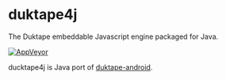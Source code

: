 # duktape4j

The Duktape embeddable Javascript engine packaged for Java.

[![AppVeyor](https://img.shields.io/appveyor/ci/WebFolder/duktape4j.svg?label=windows)](https://ci.appveyor.com/project/WebFolder/duktape4j)

ducktape4j is Java port of [duktape-android](https://github.com/square/duktape-android/).